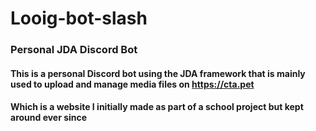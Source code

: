 # Looig-bot-slash
### Personal JDA Discord Bot
#### This is a personal Discord bot using the JDA framework that is mainly used to upload and manage media files on https://cta.pet
#### Which is a website I initially made as part of a school project but kept around ever since

